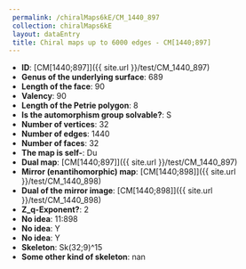 ```yaml
--- 
 permalink: /chiralMaps6kE/CM_1440_897 
 collection: chiralMaps6kE
 layout: dataEntry
 title: Chiral maps up to 6000 edges - CM[1440;897]
---
```


- **ID**: [CM[1440;897]]({{ site.url }}/test/CM_1440_897)
- **Genus of the underlying surface**: 689
- **Length of the face**: 90
- **Valency**: 90
- **Length of the Petrie polygon**: 8
- **Is the automorphism group solvable?**: S
- **Number of vertices**: 32
- **Number of edges**: 1440
- **Number of faces**: 32
- **The map is self-**: Du
- **Dual map**: [CM[1440;897]]({{ site.url }}/test/CM_1440_897)
- **Mirror (enantihomorphic) map**: [CM[1440;898]]({{ site.url }}/test/CM_1440_898)
- **Dual of the mirror image**: [CM[1440;898]]({{ site.url }}/test/CM_1440_898)
- **Z_q-Exponent?**: 2
- **No idea**:  11:898
- **No idea**: Y
- **No idea**: Y
- **Skeleton**: Sk(32;9)^15
- **Some other kind of skeleton**: nan

